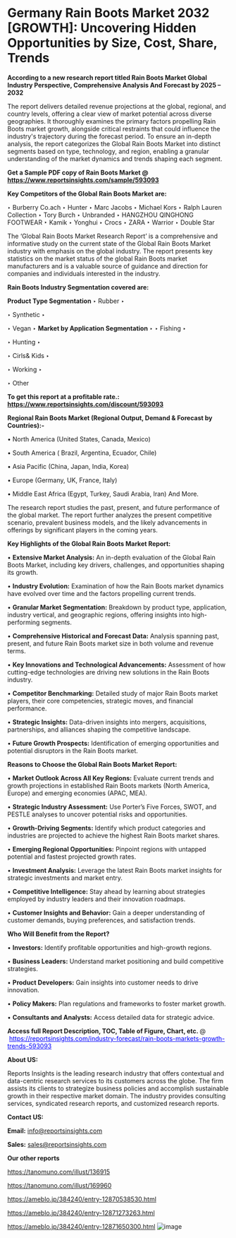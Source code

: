 # Germany Rain Boots Market 2032 [GROWTH]: Uncovering Hidden Opportunities by Size, Cost, Share, Trends

<strong>According to a new research report titled Rain Boots Market Global Industry Perspective, Comprehensive Analysis And Forecast by 2025 – 2032</strong>

The report delivers detailed revenue projections at the global, regional, and country levels, offering a clear view of market potential across diverse geographies. It thoroughly examines the primary factors propelling Rain Boots market growth, alongside critical restraints that could influence the industry's trajectory during the forecast period. To ensure an in-depth analysis, the report categorizes the Global Rain Boots Market into distinct segments based on type, technology, and region, enabling a granular understanding of the market dynamics and trends shaping each segment.

<strong>Get a Sample PDF copy of Rain Boots Market </strong><strong>@<a href=https://www.reportsinsights.com/sample/593093 style=color:#0000ff;> https://www.reportsinsights.com/sample/593093</a></strong></font>

<strong>Key Competitors of the Global Rain Boots Market are:</strong>

‣ Burberry Co.ach
‣ Hunter
‣ Marc Jacobs
‣ Michael Kors
‣ Ralph Lauren Collection
‣ Tory Burch
‣ Unbranded
‣ HANGZHOU QINGHONG FOOTWEAR
‣ Kamik
‣ Yonghui
‣ Crocs
‣ ZARA
‣ Warrior
‣ Double Star

The ‘Global Rain Boots Market Research Report’ is a comprehensive and informative study on the current state of the Global Rain Boots Market industry with emphasis on the global industry. The report presents key statistics on the market status of the global Rain Boots market manufacturers and is a valuable source of guidance and direction for companies and individuals interested in the industry.

<strong>Rain Boots Industry Segmentation covered are:</strong>

<strong>Product Type Segmentation</strong>
‣
Rubber
‣ 

‣ Synthetic
‣ 

‣ Vegan
‣ 
<strong>Market by Application Segmentation</strong>
‣
‣  Fishing
‣ 

‣ Hunting
‣ 

‣ Cirls& Kids
‣ 

‣ Working
‣ 

‣ Other

<strong>To get this report at a profitable rate.: <a href=https://www.reportsinsights.com/discount/593093 style=color:#0000ff;>https://www.reportsinsights.com/discount/593093</a></strong></font>

<strong>Regional Rain Boots Market (Regional Output, Demand &amp; Forecast by Countries):-</strong>

• North America (United States, Canada, Mexico)

• South America ( Brazil, Argentina, Ecuador, Chile)

• Asia Pacific (China, Japan, India, Korea)

• Europe (Germany, UK, France, Italy)

• Middle East Africa (Egypt, Turkey, Saudi Arabia, Iran) And More.

The research report studies the past, present, and future performance of the global market. The report further analyzes the present competitive scenario, prevalent business models, and the likely advancements in offerings by significant players in the coming years.

<strong>Key Highlights of the Global Rain Boots Market Report:</strong>

• <strong>Extensive Market Analysis:</strong> An in-depth evaluation of the Global Rain Boots Market, including key drivers, challenges, and opportunities shaping its growth.

• <strong>Industry Evolution:</strong> Examination of how the Rain Boots market dynamics have evolved over time and the factors propelling current trends.

• <strong>Granular Market Segmentation:</strong> Breakdown by product type, application, industry vertical, and geographic regions, offering insights into high-performing segments.

• <strong>Comprehensive Historical and Forecast Data:</strong> Analysis spanning past, present, and future Rain Boots market size in both volume and revenue terms.

• <strong>Key Innovations and Technological Advancements:</strong> Assessment of how cutting-edge technologies are driving new solutions in the Rain Boots industry.

• <strong>Competitor Benchmarking:</strong> Detailed study of major Rain Boots market players, their core competencies, strategic moves, and financial performance.

• <strong>Strategic Insights:</strong> Data-driven insights into mergers, acquisitions, partnerships, and alliances shaping the competitive landscape.

• <strong>Future Growth Prospects:</strong> Identification of emerging opportunities and potential disruptors in the Rain Boots market.

<strong>Reasons to Choose the Global Rain Boots Market Report:</strong>

• <strong>Market Outlook Across All Key Regions:</strong> Evaluate current trends and growth projections in established Rain Boots markets (North America, Europe) and emerging economies (APAC, MEA).

• <strong>Strategic Industry Assessment:</strong> Use Porter’s Five Forces, SWOT, and PESTLE analyses to uncover potential risks and opportunities.

• <strong>Growth-Driving Segments:</strong> Identify which product categories and industries are projected to achieve the highest Rain Boots market shares.

• <strong>Emerging Regional Opportunities:</strong> Pinpoint regions with untapped potential and fastest projected growth rates.

• <strong>Investment Analysis:</strong> Leverage the latest Rain Boots market insights for strategic investments and market entry.

• <strong>Competitive Intelligence:</strong> Stay ahead by learning about strategies employed by industry leaders and their innovation roadmaps.

• <strong>Customer Insights and Behavior:</strong> Gain a deeper understanding of customer demands, buying preferences, and satisfaction trends.

<strong>Who Will Benefit from the Report?</strong>

• <strong>Investors:</strong> Identify profitable opportunities and high-growth regions.

• <strong>Business Leaders:</strong> Understand market positioning and build competitive strategies.

• <strong>Product Developers:</strong> Gain insights into customer needs to drive innovation.

• <strong>Policy Makers:</strong> Plan regulations and frameworks to foster market growth.

• <strong>Consultants and Analysts:</strong> Access detailed data for strategic advice.
</ul>
<strong>Access full Report Description, TOC, Table of Figure, Chart, etc. </strong>@  <a href=https://reportsinsights.com/industry-forecast/rain-boots-markets-growth-trends-593093 style=color:#0000ff;>https://reportsinsights.com/industry-forecast/rain-boots-markets-growth-trends-593093</a></font>

<strong><strong>About US</strong>:</strong>

Reports Insights is the leading research industry that offers contextual and data-centric research services to its customers across the globe. The firm assists its clients to strategize business policies and accomplish sustainable growth in their respective market domain. The industry provides consulting services, syndicated research reports, and customized research reports.

<strong>Contact US:</strong>

<p class=""""><b>Email:</b> <a href=mailto:info@reportsinsights.com>info@reportsinsights.com</a></p>
<p class=""""><b>Sales:</b> <a href=mailto:sales@reportsinsights.com>sales@reportsinsights.com</a></p>

<strong>Our other reports</strong>

<a href=https://tanomuno.com/illust/136915>https://tanomuno.com/illust/136915</a>

<a href=https://tanomuno.com/illust/169960>https://tanomuno.com/illust/169960</a>

<a href=https://ameblo.jp/384240/entry-12870538530.html>https://ameblo.jp/384240/entry-12870538530.html</a>

<a href=https://ameblo.jp/384240/entry-12871273263.html>https://ameblo.jp/384240/entry-12871273263.html</a>

<a href=https://ameblo.jp/384240/entry-12871650300.html>https://ameblo.jp/384240/entry-12871650300.html</a>
![image](https://github.com/user-attachments/assets/51041c5e-238b-494f-ad8c-5c3510d6b00e)

